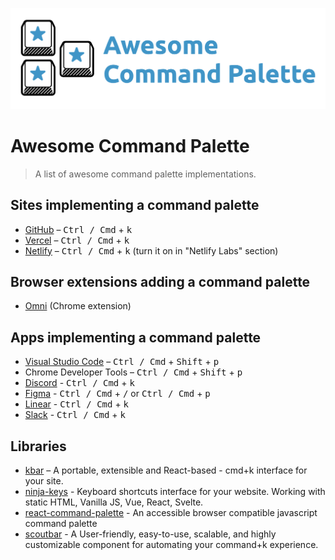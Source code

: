 ![Awesome command palette](./screenshot.png)

# Awesome Command Palette

> A list of awesome command palette implementations.

## Sites implementing a command palette

- [GitHub](https://github.com) – <kbd>Ctrl / Cmd</kbd> + <kbd>k</kbd>
- [Vercel](https://vercel.com/) – <kbd>Ctrl / Cmd</kbd> + <kbd>k</kbd>
- [Netlify](https://www.netlify.com/) – <kbd>Ctrl / Cmd</kbd> + <kbd>k</kbd> (turn it on in "Netlify Labs" section)

## Browser extensions adding a command palette

- [Omni](https://github.com/alyssaxuu/omni) (Chrome extension)

## Apps implementing a command palette

- [Visual Studio Code](https://code.visualstudio.com/) – <kbd>Ctrl / Cmd</kbd> + <kbd>Shift</kbd> + <kbd>p</kbd>
- Chrome Developer Tools – <kbd>Ctrl / Cmd</kbd> + <kbd>Shift</kbd> + <kbd>p</kbd>
- [Discord](https://discord.com) - <kbd>Ctrl / Cmd</kbd> + <kbd>k</kbd>
- [Figma](https://figma.com) - <kbd>Ctrl / Cmd</kbd> + <kbd>/</kbd> or <kbd>Ctrl / Cmd</kbd> + <kbd>p</kbd>
- [Linear](https://linear.app) - <kbd>Ctrl / Cmd</kbd> + <kbd>k</kbd>
- [Slack](https://slack.com) - <kbd>Ctrl / Cmd</kbd> + <kbd>k</kbd>

## Libraries

- [kbar](https://github.com/timc1/kbar) – A portable, extensible and React-based -  cmd+k interface for your site.
- [ninja-keys](https://github.com/ssleptsov/ninja-keys) - Keyboard shortcuts interface for your website. Working with static HTML, Vanilla JS, Vue, React, Svelte.
- [react-command-palette](https://github.com/asabaylus/react-command-palette) -  An accessible browser compatible javascript command palette
- [scoutbar](https://github.com/adenekan41/scoutbar) - A User-friendly, easy-to-use, scalable, and highly customizable component for automating your command+k experience.

